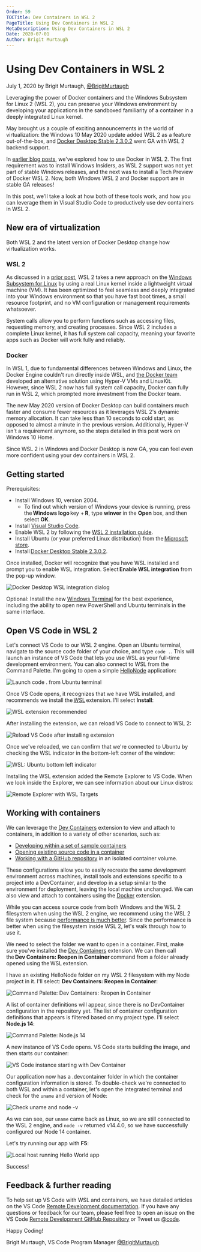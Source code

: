 ```yaml
---
Order: 59
TOCTitle: Dev Containers in WSL 2
PageTitle: Using Dev Containers in WSL 2
MetaDescription: Using Dev Containers in WSL 2
Date: 2020-07-01
Author: Brigit Murtaugh
---
```


# Using Dev Containers in WSL 2

July 1, 2020 by Brigit Murtaugh,
[@BrigitMurtaugh](https://twitter.com/BrigitMurtaugh)

Leveraging the power of Docker containers and the Windows Subsystem for Linux 2
(WSL 2), you can preserve your Windows environment by developing your
applications in the sandboxed familiarity of a container in a deeply integrated
Linux kernel.

May brought us a couple of exciting announcements in the world of
virtualization: the Windows 10 May 2020 update added WSL 2 as a feature
out-of-the-box, and
[Docker Desktop Stable 2.3.0.2](https://docs.docker.com/docker-for-windows/release-notes/#docker-desktop-community-2302)
went GA with WSL 2 backend support.

In
[earlier blog posts](https://code.visualstudio.com/blogs/2020/03/02/docker-in-wsl2),
we've explored how to use Docker in WSL 2. The first requirement was to install
Windows Insiders, as WSL 2 support was not yet part of stable Windows releases,
and the next was to install a Tech Preview of Docker WSL 2. Now, both Windows
WSL 2 and Docker support are in stable GA releases!

In this post, we'll take a look at how both of these tools work, and how you can
leverage them in Visual Studio Code to productively use dev containers in WSL 2.

## New era of virtualization

Both WSL 2 and the latest version of Docker Desktop change how virtualization
works.

### WSL 2

As discussed in a
[prior post](https://code.visualstudio.com/blogs/2019/09/03/wsl2), WSL 2 takes a
new approach on the
[Windows Subsystem for Linux](https://learn.microsoft.com/windows/wsl/wsl2-about)
by using a real Linux kernel inside a lightweight virtual machine (VM). It has
been optimized to feel seamless and deeply integrated into your Windows
environment so that you have fast boot times, a small resource footprint, and no
VM configuration or management requirements whatsoever.

System calls allow you to perform functions such as accessing files, requesting
memory, and creating processes. Since WSL 2 includes a complete Linux kernel, it
has full system call capacity, meaning your favorite apps such as Docker will
work fully and reliably.

### Docker

In WSL 1, due to fundamental differences between Windows and Linux, the Docker
Engine couldn't run directly inside WSL, and
[the Docker team](https://www.docker.com/blog/docker-hearts-wsl-2/) developed an
alternative solution using Hyper-V VMs and LinuxKit. However, since WSL 2 now
has full system call capacity, Docker can fully run in WSL 2, which prompted
more investment from the Docker team.

The new May 2020 version of Docker Desktop can build containers much faster and
consume fewer resources as it leverages WSL 2's dynamic memory allocation. It
can take less than 10 seconds to cold start, as opposed to almost a minute in
the previous version. Additionally, Hyper-V isn't a requirement anymore, so the
steps detailed in this post work on Windows 10 Home.

Since WSL 2 in Windows and Docker Desktop is now GA, you can feel even more
confident using your dev containers in WSL 2.

## Getting started

Prerequisites:

-   Install Windows 10, version 2004.
    -   To find out which version of Windows your device is running, press
        the **Windows logo** key + **R**, type **winver** in the **Open** box,
        and then select **OK**.
-   Install [Visual Studio Code](https://code.visualstudio.com/download).
-   Enable WSL 2 by following the
    [WSL 2 installation guide](https://learn.microsoft.com/windows/wsl/install).
-   Install Ubuntu (or your preferred Linux distribution) from
    the [Microsoft store](https://www.microsoft.com/p/ubuntu/9nblggh4msv6).
-   Install [Docker Desktop Stable 2.3.0.2](https://docs.docker.com/docker-for-windows/wsl-tech-preview/#download).

Once installed, Docker will recognize that you have WSL installed and prompt you
to enable WSL integration. Select **Enable WSL integration** from the pop-up
window.

![Docker Desktop WSL integration dialog](1-docker-desktop-wsl-integration.png)

Optional: Install the new
[Windows Terminal](https://learn.microsoft.com/windows/terminal/) for the best
experience, including the ability to open new PowerShell and Ubuntu terminals in
the same interface.

## Open VS Code in WSL 2

Let's connect VS Code to our WSL 2 engine. Open an Ubuntu terminal, navigate to
the source code folder of your choice, and type `code .`. This will launch an
instance of VS Code that lets you use WSL as your full-time development
environment. You can also connect to WSL from the Command Palette. I'm going to
open a simple [HelloNode](https://github.com/bamurtaugh/HelloNode) application:

![Launch code . from Ubuntu terminal](2-ubuntu-launch.png)

Once VS Code opens, it recognizes that we have WSL installed, and recommends we
install
the [WSL](https://marketplace.visualstudio.com/items?itemName=ms-vscode-remote.remote-wsl) extension.
I'll select **Install**:

![WSL extension recommended](3-wsl-extension-recommended.png)

After installing the extension, we can reload VS Code to connect to WSL 2:

![Reload VS Code after installing extension](4-reload-vscode.png)

Once we've reloaded, we can confirm that we're connected to Ubuntu by checking
the WSL indicator in the bottom-left corner of the window:

![WSL: Ubuntu bottom left indicator](5-wsl-left-indicator.png)

Installing the WSL extension added the Remote Explorer to VS Code. When we look
inside the Explorer, we can see information about our Linux distros:

![Remote Explorer with WSL Targets](6-remote-explorer-wsl-targets.png)

## Working with containers

We can leverage the [Dev Containers](/docs/devcontainers/containers.md)
extension to view and attach to containers, in addition to a variety of other
scenarios, such as:

-   [Developing within a set of sample containers](/docs/devcontainers/tutorial.md)
-   [Opening existing source code in a container](/docs/devcontainers/containers.md#quick-start-open-an-existing-folder-in-a-container)
-   [Working with a GitHub repository](/docs/devcontainers/containers.md#quick-start-open-a-git-repository-or-github-pr-in-an-isolated-container-volume)
    in an isolated container volume.

These configurations allow you to easily recreate the same development
environment across machines, install tools and extensions specific to a project
into a DevContainer, and develop in a setup similar to the environment for
deployment, leaving the local machine unchanged. We can also view and attach to
containers using the
[Docker](https://marketplace.visualstudio.com/items?itemName=ms-azuretools.vscode-docker)
extension.

While you can access source code from both Windows and the WSL 2 filesystem when
using the WSL 2 engine, we recommend using the WSL 2 file system because
[performance is much better](https://www.docker.com/blog/docker-desktop-wsl-2-best-practices/).
Since the performance is better when using the filesystem inside WSL 2, let's
walk through how to use it.

We need to select the folder we want to open in a container. First, make sure
you've installed the
[Dev Containers](https://marketplace.visualstudio.com/items?itemName=ms-vscode-remote.remote-containers)
extension. We can then call the **Dev Containers: Reopen in Container** command
from a folder already opened using the WSL extension.

I have an existing HelloNode folder on my WSL 2 filesystem with my Node project
in it. I'll select: **Dev Containers: Reopen in Container**:

![Command Palette: Dev Containers: Reopen in Container](7-reopen-container.png)

A list of container definitions will appear, since there is no DevContainer
configuration in the repository yet. The list of container configuration
definitions that appears is filtered based on my project type. I'll select
**Node.js 14**:

![Command Palette: Node.js 14](8-node-14.png)

A new instance of VS Code opens. VS Code starts building the image, and then
starts our container:

![VS Code instance starting with Dev Container](9-vscode-starting-with-container.png)

Our application now has a .devcontainer folder in which the container
configuration information is stored. To double-check we're connected to both WSL
and within a container, let's open the integrated terminal and check for the
`uname` and version of Node:

![Check uname and node -v](10-uname-node.png)

As we can see, our `uname` came back as Linux, so we are still connected to the
WSL 2 engine, and `node -v` returned v14.4.0, so we have successfully configured
our Node 14 container.

Let's try running our app with **F5**:

![Local host running Hello World app](11-localhost-hello-world.png)

Success!

## Feedback & further reading

To help set up VS Code with WSL and containers, we have detailed articles on the
VS Code
[Remote Development documentation](https://code.visualstudio.com/docs/remote/remote-overview).
If you have any questions or feedback for our team, please feel free to open an
issue on the VS Code
[Remote Development GitHub Repository](https://github.com/microsoft/vscode-remote-release/issues)
or Tweet us [@code](https://twitter.com/code).

Happy Coding!

Brigit Murtaugh, VS Code Program Manager
[@BrigitMurtaugh](https://twitter.com/BrigitMurtaugh)

